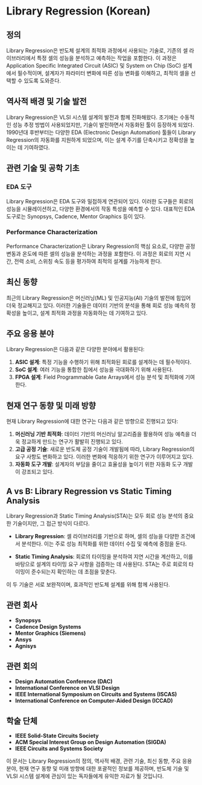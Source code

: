 # Library Regression (Korean)

## 정의

Library Regression은 반도체 설계의 최적화 과정에서 사용되는 기술로, 기존의 셀 라이브러리에서 특정 셀의 성능을 분석하고 예측하는 작업을 포함한다. 이 과정은 Application Specific Integrated Circuit (ASIC) 및 System on Chip (SoC) 설계에서 필수적이며, 설계자가 파라미터 변화에 따른 성능 변화를 이해하고, 최적의 셀을 선택할 수 있도록 도와준다.

## 역사적 배경 및 기술 발전

Library Regression은 VLSI 시스템 설계의 발전과 함께 진화해왔다. 초기에는 수동적인 성능 추정 방법이 사용되었지만, 기술이 발전하면서 자동화된 툴이 등장하게 되었다. 1990년대 후반부터는 다양한 EDA (Electronic Design Automation) 툴들이 Library Regression의 자동화를 지원하게 되었으며, 이는 설계 주기를 단축시키고 정확성을 높이는 데 기여하였다.

## 관련 기술 및 공학 기초

### EDA 도구

Library Regression은 EDA 도구와 밀접하게 연관되어 있다. 이러한 도구들은 회로의 성능을 시뮬레이션하고, 다양한 환경에서의 작동 특성을 예측할 수 있다. 대표적인 EDA 도구로는 Synopsys, Cadence, Mentor Graphics 등이 있다.

### Performance Characterization

Performance Characterization은 Library Regression의 핵심 요소로, 다양한 공정 변동과 온도에 따른 셀의 성능을 분석하는 과정을 포함한다. 이 과정은 회로의 지연 시간, 전력 소비, 스위칭 속도 등을 평가하여 최적의 설계를 가능하게 한다.

## 최신 동향

최근의 Library Regression은 머신러닝(ML) 및 인공지능(AI) 기술의 발전에 힘입어 더욱 정교해지고 있다. 이러한 기술들은 데이터 기반의 분석을 통해 회로 성능 예측의 정확성을 높이고, 설계 최적화 과정을 자동화하는 데 기여하고 있다.

## 주요 응용 분야

Library Regression은 다음과 같은 다양한 분야에서 활용된다:

1. **ASIC 설계**: 특정 기능을 수행하기 위해 최적화된 회로를 설계하는 데 필수적이다.
2. **SoC 설계**: 여러 기능을 통합한 칩에서 성능을 극대화하기 위해 사용된다.
3. **FPGA 설계**: Field Programmable Gate Arrays에서 성능 분석 및 최적화에 기여한다.

## 현재 연구 동향 및 미래 방향

현재 Library Regression에 대한 연구는 다음과 같은 방향으로 진행되고 있다:

1. **머신러닝 기반 최적화**: 데이터 기반의 머신러닝 알고리즘을 활용하여 성능 예측을 더욱 정교하게 만드는 연구가 활발히 진행되고 있다.
2. **고급 공정 기술**: 새로운 반도체 공정 기술이 개발됨에 따라, Library Regression의 요구 사항도 변화하고 있다. 이러한 변화에 적응하기 위한 연구가 이루어지고 있다.
3. **자동화 도구 개발**: 설계자의 부담을 줄이고 효율성을 높이기 위한 자동화 도구 개발이 강조되고 있다.

## A vs B: Library Regression vs Static Timing Analysis

Library Regression과 Static Timing Analysis(STA)는 모두 회로 성능 분석의 중요한 기술이지만, 그 접근 방식이 다르다. 

- **Library Regression**: 셀 라이브러리를 기반으로 하며, 셀의 성능을 다양한 조건에서 분석한다. 이는 주로 성능 최적화를 위한 데이터 수집 및 예측에 중점을 둔다.
  
- **Static Timing Analysis**: 회로의 타이밍을 분석하여 지연 시간을 계산하고, 이를 바탕으로 설계의 타이밍 요구 사항을 검증하는 데 사용된다. STA는 주로 회로의 타이밍이 준수되는지 확인하는 데 초점을 맞춘다.

이 두 기술은 서로 보완적이며, 효과적인 반도체 설계를 위해 함께 사용된다.

## 관련 회사

- **Synopsys**
- **Cadence Design Systems**
- **Mentor Graphics (Siemens)**
- **Ansys**
- **Agnisys**

## 관련 회의

- **Design Automation Conference (DAC)**
- **International Conference on VLSI Design**
- **IEEE International Symposium on Circuits and Systems (ISCAS)**
- **International Conference on Computer-Aided Design (ICCAD)**

## 학술 단체

- **IEEE Solid-State Circuits Society**
- **ACM Special Interest Group on Design Automation (SIGDA)**
- **IEEE Circuits and Systems Society**

이 문서는 Library Regression의 정의, 역사적 배경, 관련 기술, 최신 동향, 주요 응용 분야, 현재 연구 동향 및 미래 방향에 대한 포괄적인 정보를 제공하며, 반도체 기술 및 VLSI 시스템 설계에 관심이 있는 독자들에게 유익한 자료가 될 것입니다.
